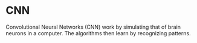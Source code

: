 # CNN

Convolutional Neural Networks (CNN) work by simulating that of brain neurons in a computer. The algorithms then learn by recognizing patterns. 
